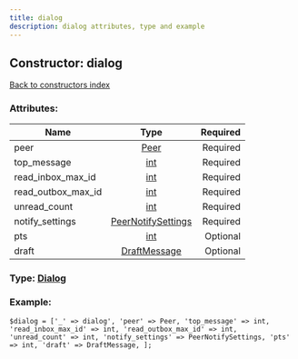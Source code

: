 ```yaml
---
title: dialog
description: dialog attributes, type and example
---
```

## Constructor: dialog  
[Back to constructors index](index.md)



### Attributes:

| Name     |    Type       | Required |
|----------|:-------------:|---------:|
|peer|[Peer](../types/Peer.md) | Required|
|top\_message|[int](../types/int.md) | Required|
|read\_inbox\_max\_id|[int](../types/int.md) | Required|
|read\_outbox\_max\_id|[int](../types/int.md) | Required|
|unread\_count|[int](../types/int.md) | Required|
|notify\_settings|[PeerNotifySettings](../types/PeerNotifySettings.md) | Required|
|pts|[int](../types/int.md) | Optional|
|draft|[DraftMessage](../types/DraftMessage.md) | Optional|



### Type: [Dialog](../types/Dialog.md)


### Example:

```
$dialog = ['_' => dialog', 'peer' => Peer, 'top_message' => int, 'read_inbox_max_id' => int, 'read_outbox_max_id' => int, 'unread_count' => int, 'notify_settings' => PeerNotifySettings, 'pts' => int, 'draft' => DraftMessage, ];
```